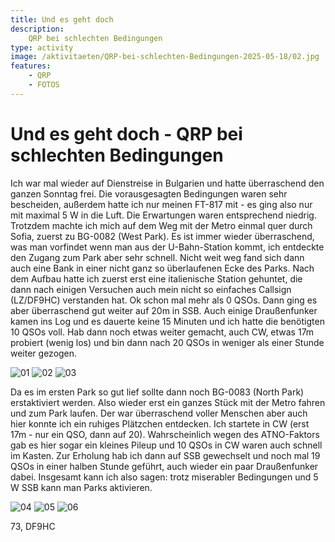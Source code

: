 ```yaml
---
title: Und es geht doch
description:
    QRP bei schlechten Bedingungen
type: activity
image: /aktivitaeten/QRP-bei-schlechten-Bedingungen-2025-05-18/02.jpg
features:
    - QRP
    - FOTOS
---
```


# Und es geht doch - QRP bei schlechten Bedingungen

Ich war mal wieder auf Dienstreise in Bulgarien und hatte überraschend den ganzen Sonntag frei. Die vorausgesagten Bedingungen waren sehr bescheiden, außerdem hatte ich nur meinen FT-817 mit - es ging also nur mit maximal 5 W in die Luft. Die Erwartungen waren entsprechend niedrig. Trotzdem machte ich mich auf dem Weg mit der Metro einmal quer durch Sofia, zuerst zu BG-0082 (West Park). Es ist immer wieder überraschend, was man vorfindet wenn man aus der U-Bahn-Station kommt, ich entdeckte den Zugang zum Park aber sehr schnell. Nicht weit weg fand sich dann auch eine Bank in einer nicht ganz so überlaufenen Ecke des Parks. Nach dem Aufbau hatte ich zuerst erst eine italienische Station gehuntet, die dann nach einigen Versuchen auch mein nicht so einfaches Callsign (LZ/DF9HC) verstanden hat. Ok schon mal mehr als 0 QSOs. Dann ging es aber überraschend gut weiter auf 20m in SSB. Auch einige Draußenfunker kamen ins Log und es dauerte keine 15 Minuten und ich hatte die benötigten 10 QSOs voll. Hab dann noch etwas weiter gemacht, auch CW, etwas 17m probiert (wenig los) und bin dann nach 20 QSOs  in weniger als einer Stunde weiter gezogen. 

![01](/aktivitaeten/QRP-bei-schlechten-Bedingungen-2025-05-18/00.jpg)
![02](/aktivitaeten/QRP-bei-schlechten-Bedingungen-2025-05-18/01.jpg)
![03](/aktivitaeten/QRP-bei-schlechten-Bedingungen-2025-05-18/02.jpg)

Da es im ersten Park so gut lief sollte dann noch BG-0083 (North Park) erstaktiviert werden. Also wieder erst ein ganzes Stück mit der Metro fahren und zum Park laufen. Der war überraschend voller Menschen aber auch hier konnte ich ein ruhiges Plätzchen entdecken. Ich startete in CW (erst 17m - nur ein QSO, dann auf 20). Wahrscheinlich wegen des ATNO-Faktors gab es hier sogar ein kleines Pileup und 10 QSOs in CW waren auch schnell im Kasten. Zur Erholung hab ich dann auf SSB gewechselt und noch mal 19 QSOs in einer halben Stunde geführt, auch wieder ein paar Draußenfunker dabei. Insgesamt kann ich also sagen: trotz miserabler Bedingungen und 5 W SSB kann man Parks aktivieren. 

![04](/aktivitaeten/QRP-bei-schlechten-Bedingungen-2025-05-18/03.jpg)
![05](/aktivitaeten/QRP-bei-schlechten-Bedingungen-2025-05-18/04.jpg)
![06](/aktivitaeten/QRP-bei-schlechten-Bedingungen-2025-05-18/05.jpg)

73, DF9HC
